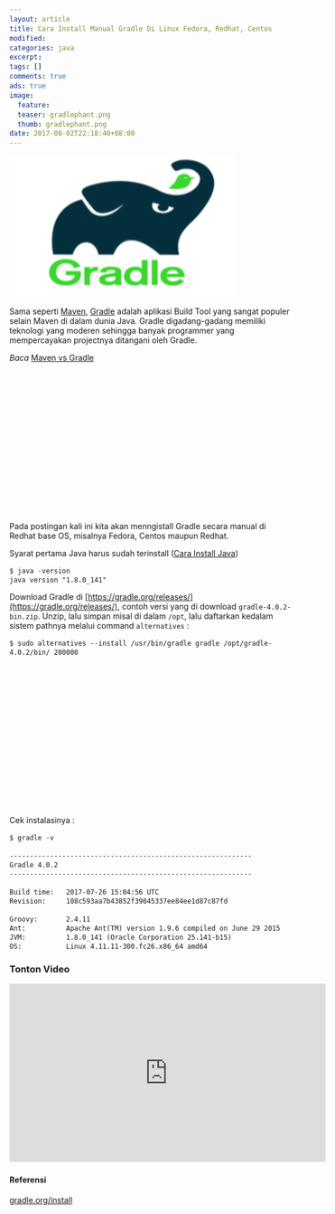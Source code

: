 ```yaml
---
layout: article
title: Cara Install Manual Gradle Di Linux Fedora, Redhat, Centos
modified:
categories: java
excerpt:
tags: []
comments: true
ads: true
image:
  feature:
  teaser: gradlephant.png
  thumb: gradlephant.png
date: 2017-08-02T22:18:40+08:00
---
```


![Gradle](/images/gradlephant.png)

Sama seperti [Maven](https://maven.apache.org/), [Gradle](https://gradle.org/) adalah aplikasi Build Tool yang sangat populer selain Maven di dalam dunia Java. Gradle digadang-gadang memiliki teknologi yang moderen sehingga banyak programmer yang mempercayakan projectnya ditangani oleh Gradle.

*Baca* [Maven vs Gradle](https://gradle.org/maven-vs-gradle/)

<center><script async src="//pagead2.googlesyndication.com/pagead/js/adsbygoogle.js"></script><!-- BOX--><ins class="adsbygoogle"  style="display:inline-block;width:300px;height:250px" data-ad-client="ca-pub-4504493660273886" data-ad-slot="1638134271"></ins><script>(adsbygoogle = window.adsbygoogle || []).push({});</script></center>

Pada postingan kali ini kita akan menngistall Gradle secara manual di Redhat base OS, misalnya Fedora, Centos maupun Redhat.

Syarat pertama Java harus sudah terinstall ([Cara Install Java](cara-install-jdk-fedora/))

```
$ java -version
java version "1.8.0_141"
```

Download Gradle di [https://gradle.org/releases/](https://gradle.org/releases/), contoh versi yang di download `gradle-4.0.2-bin.zip`. Unzip, lalu simpan misal di dalam `/opt`, lalu daftarkan kedalam sistem pathnya melalui command `alternatives` :

```
$ sudo alternatives --install /usr/bin/gradle gradle /opt/gradle-4.0.2/bin/ 200000
```

<center><script async src="//pagead2.googlesyndication.com/pagead/js/adsbygoogle.js"></script><!-- BOX--><ins class="adsbygoogle"  style="display:inline-block;width:300px;height:250px" data-ad-client="ca-pub-4504493660273886" data-ad-slot="1638134271"></ins><script>(adsbygoogle = window.adsbygoogle || []).push({});</script></center>


Cek instalasinya :

```
$ gradle -v

------------------------------------------------------------
Gradle 4.0.2
------------------------------------------------------------

Build time:   2017-07-26 15:04:56 UTC
Revision:     108c593aa7b43852f39045337ee84ee1d87c87fd

Groovy:       2.4.11
Ant:          Apache Ant(TM) version 1.9.6 compiled on June 29 2015
JVM:          1.8.0_141 (Oracle Corporation 25.141-b15)
OS:           Linux 4.11.11-300.fc26.x86_64 amd64
```

### Tonton Video

<iframe width="560" height="315" src="https://www.youtube.com/embed/85nQHyPZGCk" frameborder="0" allowfullscreen></iframe>

#### Referensi

[gradle.org/install](https://gradle.org/install/#install)
